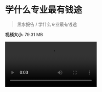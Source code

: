 # 学什么专业最有钱途

> 黑水报告 / 学什么专业最有钱途

**视频大小**: 79.31 MB

<div class="video"><video src="https://file.hsyhx.top/video/黑水报告/学什么专业最有钱途.mp4" controls preload>🤔 您的浏览器不支持 video 标签</video></div>